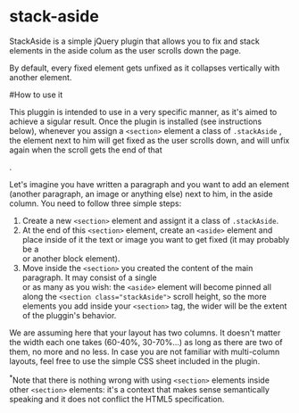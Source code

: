 # stack-aside


StackAside is a simple jQuery plugin that allows you to fix and stack elements in the aside colum as the user scrolls down the page.

By default, every fixed element gets unfixed as it collapses vertically with another element. 

#How to use it

This pluggin is intended to use in a very specific manner, as it's aimed to achieve a sigular result. Once the plugin is installed (see instructions below), whenever you assign a ```<section>``` element a class of ```.stackAside``` , the element next to him will get fixed as the user scrolls down, and will unfix again when the scroll gets the end of that <section>. 

Let's imagine you have written a paragraph and you want to add an element (another paragraph, an image or anything else) next to him, in the aside column. You need to follow three simple steps:

1. Create a new ```<section>``` element and assignt it a class of ```.stackAside```.
2. At the end of this ```<section>``` element, create an ```<aside>``` element and place inside of it the text or image you want to get fixed (it may probably be a <div> or another block element).
3. Move inside the ```<section>``` you created the content of the main paragraph. It may consist of a single <div> or as many as you wish: the ```<aside>``` element will become pinned all along the ```<section class="stackAside">``` scroll height, so the more elements you add inside your ```<section>``` tag, the wider will be the extent of the pluggin's behavior. 

We are assuming here that your layout has two columns. It doesn't matter the width each one takes (60-40%, 30-70%...) as long as there are two of them, no more and no less. In case you are not familiar with multi-column layouts, feel free to use the simple CSS sheet included in the plugin. 

<sup>*</sup>Note that there is nothing wrong with using ```<section>``` elements inside other ```<section>``` elements: it's a context that makes sense semantically speaking and it does not conflict the HTML5 specification. 
